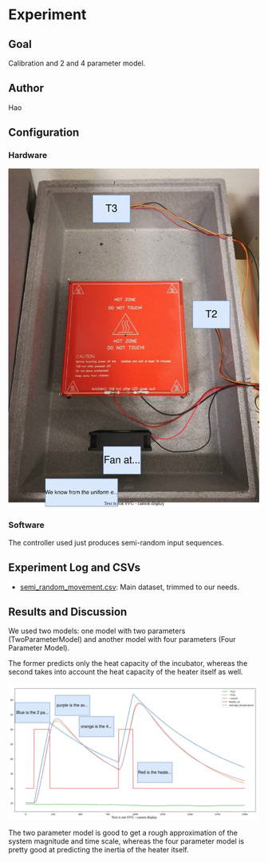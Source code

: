 # Experiment

## Goal 

Calibration and 2 and 4 parameter model.

## Author

Hao

## Configuration

### Hardware

![hw_config.svg](hw_config.svg)

### Software 

The controller used just produces semi-random input sequences.

## Experiment Log and CSVs

- [semi_random_movement.csv](semi_random_movement.csv): Main dataset, trimmed to our needs.

## Results and Discussion

We used two models: one model with two parameters (TwoParameterModel) and another model with four parameters (Four Parameter Model).

The former predicts only the heat capacity of the incubator, whereas the second takes into account the heat capacity of the heater itself as well.

![results_calibration_experiments.svg](results_calibration_experiments.svg)

The two parameter model is good to get a rough approximation of the system magnitude and time scale, whereas the four parameter model is pretty good at predicting the inertia of the heater itself.
